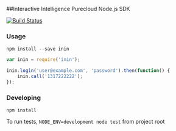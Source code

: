 ##Interactive Intelligence Purecloud Node.js SDK

[![Build Status](https://travis-ci.org/Awk34/inin-node.svg)](https://travis-ci.org/Awk34/inin-node)

### Usage

`npm install --save inin`

```js
var inin = require('inin');

inin.login('user@example.com', 'password').then(function() {
    inin.call('1317222222');
});
```

### Developing

`npm install`

To run tests, `NODE_ENV=development node test` from project root
